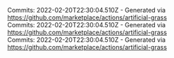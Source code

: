 Commits: 2022-02-20T22:30:04.510Z - Generated via https://github.com/marketplace/actions/artificial-grass
<br>
Commits: 2022-02-20T22:30:04.510Z - Generated via https://github.com/marketplace/actions/artificial-grass
<br>
Commits: 2022-02-20T22:30:04.510Z - Generated via https://github.com/marketplace/actions/artificial-grass
<br>
